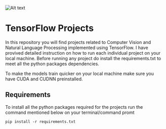 ![Alt text](https://miro.medium.com/max/4112/1*YrvMKrWMhi3HomoiTLPsfw.png)
# 
# TensorFlow Projects

In this repository you will find projects related to Computer Vision and Natural Language Processing implemented using TensorFlow. I have provived detailed instruction on how to run each individual project on your local machine. Before running any project do install the requirements.txt to meet all the python packages dependencies.

To make the models train quicker on your local machine make sure you have CUDA and CUDNN preinstalled.

## Requirements



To install all the python packages required for the projects run the command mentioned below on your terminal/command promt

``` pip install -r requirements.txt ```
